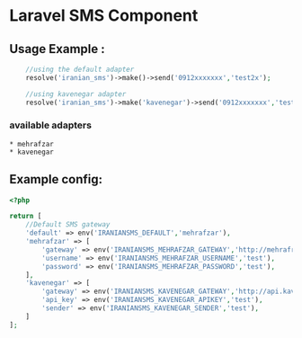 # Laravel SMS Component


## Usage Example :
```php
    //using the default adapter
    resolve('iranian_sms')->make()->send('0912xxxxxxx','test2x');

    //using kavenegar adapter
    resolve('iranian_sms')->make('kavenegar')->send('0912xxxxxxx','test2x');

```


### available adapters
	* mehrafzar
	* kavenegar



## Example config:

```php
<?php

return [
	//Default SMS gateway
	'default' => env('IRANIANSMS_DEFAULT','mehrafzar'), 
	'mehrafzar' => [
		'gateway' => env('IRANIANSMS_MEHRAFZAR_GATEWAY','http://mehrafraz.com/webservice/Service.asmx?WSDL'),
		'username' => env('IRANIANSMS_MEHRAFZAR_USERNAME','test'),
		'password' => env('IRANIANSMS_MEHRAFZAR_PASSWORD','test'),
	],
	'kavenegar' => [
		'gateway' => env('IRANIANSMS_KAVENEGAR_GATEWAY','http://api.kavenegar.com/v1/%s/%s/%s.json/'),
		'api_key' => env('IRANIANSMS_KAVENEGAR_APIKEY','test'),
		'sender' => env('IRANIANSMS_KAVENEGAR_SENDER','test'),
	]
];
```
